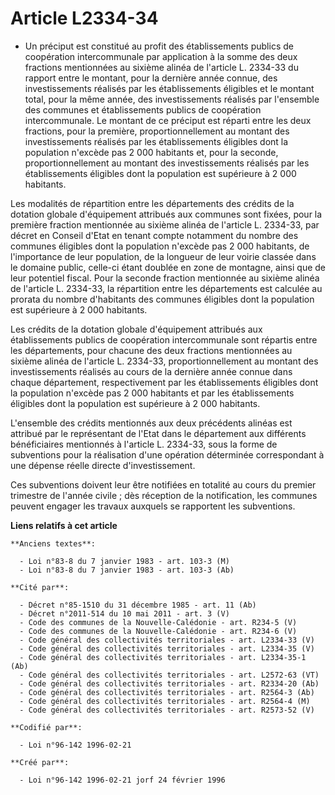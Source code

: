 # Article L2334-34

- Un préciput est constitué au profit des établissements publics de coopération intercommunale par application à la somme des
deux fractions mentionnées au sixième alinéa de l'article L. 2334-33 du rapport entre le montant, pour la dernière année
connue, des investissements réalisés par les établissements éligibles et le montant total, pour la même année, des
investissements réalisés par l'ensemble des communes et établissements publics de coopération intercommunale. Le montant de
ce préciput est réparti entre les deux fractions, pour la première, proportionnellement au montant des investissements
réalisés par les établissements éligibles dont la population n'excède pas 2 000 habitants et, pour la seconde,
proportionnellement au montant des investissements réalisés par les établissements éligibles dont la population est
supérieure à 2 000 habitants.

Les modalités de répartition entre les départements des crédits de la dotation globale d'équipement attribués aux communes
sont fixées, pour la première fraction mentionnée au sixième alinéa de l'article L. 2334-33, par décret en Conseil d'Etat en
tenant compte notamment du nombre des communes éligibles dont la population n'excède pas 2 000 habitants, de l'importance de
leur population, de la longueur de leur voirie classée dans le domaine public, celle-ci étant doublée en zone de montagne,
ainsi que de leur potentiel fiscal. Pour la seconde fraction mentionnée au sixième alinéa de l'article L. 2334-33, la
répartition entre les départements est calculée au prorata du nombre d'habitants des communes éligibles dont la population
est supérieure à 2 000 habitants.

Les crédits de la dotation globale d'équipement attribués aux établissements publics de coopération intercommunale sont
répartis entre les départements, pour chacune des deux fractions mentionnées au sixième alinéa de l'article L. 2334-33,
proportionnellement au montant des investissements réalisés au cours de la dernière année connue dans chaque département,
respectivement par les établissements éligibles dont la population n'excède pas 2 000 habitants et par les établissements
éligibles dont la population est supérieure à 2 000 habitants.

L'ensemble des crédits mentionnés aux deux précédents alinéas est attribué par le représentant de l'Etat dans le département
aux différents bénéficiaires mentionnés à l'article L. 2334-33, sous la forme de subventions pour la réalisation d'une
opération déterminée correspondant à une dépense réelle directe d'investissement.

Ces subventions doivent leur être notifiées en totalité au cours du premier trimestre de l'année civile ; dès réception de la
notification, les communes peuvent engager les travaux auxquels se rapportent les subventions.

**Liens relatifs à cet article**

	**Anciens textes**:

	  - Loi n°83-8 du 7 janvier 1983 - art. 103-3 (M)
	  - Loi n°83-8 du 7 janvier 1983 - art. 103-3 (Ab)

	**Cité par**:

	  - Décret n°85-1510 du 31 décembre 1985 - art. 11 (Ab)
	  - Décret n°2011-514 du 10 mai 2011 - art. 3 (V)
	  - Code des communes de la Nouvelle-Calédonie - art. R234-5 (V)
	  - Code des communes de la Nouvelle-Calédonie - art. R234-6 (V)
	  - Code général des collectivités territoriales - art. L2334-33 (V)
	  - Code général des collectivités territoriales - art. L2334-35 (V)
	  - Code général des collectivités territoriales - art. L2334-35-1 (Ab)
	  - Code général des collectivités territoriales - art. L2572-63 (VT)
	  - Code général des collectivités territoriales - art. R2334-20 (Ab)
	  - Code général des collectivités territoriales - art. R2564-3 (Ab)
	  - Code général des collectivités territoriales - art. R2564-4 (M)
	  - Code général des collectivités territoriales - art. R2573-52 (V)

	**Codifié par**:

	  - Loi n°96-142 1996-02-21

	**Créé par**:

	  - Loi n°96-142 1996-02-21 jorf 24 février 1996
